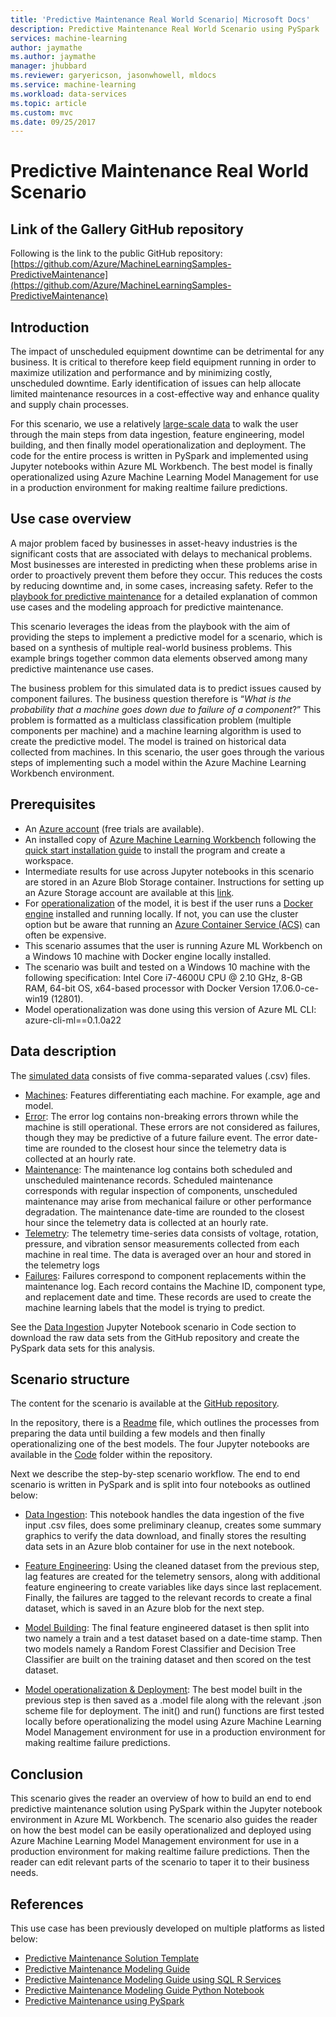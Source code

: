 ```yaml
--- 
title: 'Predictive Maintenance Real World Scenario| Microsoft Docs' 
description: Predictive Maintenance Real World Scenario using PySpark 
services: machine-learning 
author: jaymathe
ms.author: jaymathe
manager: jhubbard 
ms.reviewer: garyericson, jasonwhowell, mldocs 
ms.service: machine-learning 
ms.workload: data-services 
ms.topic: article 
ms.custom: mvc 
ms.date: 09/25/2017 
--- 
```


# Predictive Maintenance Real World Scenario

## Link of the Gallery GitHub repository

Following is the link to the public GitHub repository: 
[https://github.com/Azure/MachineLearningSamples-PredictiveMaintenance](https://github.com/Azure/MachineLearningSamples-PredictiveMaintenance)

## Introduction

The impact of unscheduled equipment downtime can be detrimental for any business. It is critical to therefore keep field equipment running in order to maximize utilization and performance and by minimizing costly, unscheduled downtime. Early identification of issues can help allocate limited maintenance resources in a cost-effective way and enhance quality and supply chain processes. 

For this scenario, we use a relatively [large-scale data](https://github.com/Microsoft/SQL-Server-R-Services-Samples/tree/master/PredictiveMaintanenceModelingGuide/Data) to walk the user through the main steps from data ingestion, feature engineering, model building, and then finally model operationalization and deployment. The code for the entire process is written in PySpark and implemented using Jupyter notebooks within Azure ML Workbench. The best model is finally operationalized using Azure Machine Learning Model Management for use in a production environment for making realtime failure predictions.   


## Use case overview

A major problem faced by businesses in asset-heavy industries is the significant costs that are associated with delays to mechanical problems. Most businesses are interested in predicting when these problems arise in order to proactively prevent them before they occur. This reduces the costs by reducing downtime and, in some cases, increasing safety. Refer to the [playbook for predictive maintenance](https://docs.microsoft.com/en-us/azure/machine-learning/cortana-analytics-playbook-predictive-maintenance) for a detailed explanation of common use cases and the modeling approach for predictive maintenance.

This scenario leverages the ideas from the playbook with the aim of providing the steps to implement a predictive model for a scenario, which is based on a synthesis of multiple real-world business problems. This example brings together common data elements observed among many predictive maintenance use cases.

The business problem for this simulated data is to predict issues caused by component failures. The business question therefore is “*What is the probability that a machine goes down due to failure of a component*?” This problem is formatted as a multiclass classification problem (multiple components per machine) and a machine learning algorithm is used to create the predictive model. The model is trained on historical data collected from machines. In this scenario, the user goes through the various steps of implementing such a model within the Azure Machine Learning Workbench environment.

## Prerequisites

* An [Azure account](https://azure.microsoft.com/en-us/free/) (free trials are available).
* An installed copy of [Azure Machine Learning Workbench](./overview-what-is-azure-ml.md) following the [quick start installation guide](./quick-start-installation.md) to install the program and create a workspace.
* Intermediate results for use across Jupyter notebooks in this scenario are stored in an Azure Blob Storage container. Instructions for setting up an Azure Storage account are available at this [link](https://docs.microsoft.com/en-us/azure/storage/blobs/storage-python-how-to-use-blob-storage). 
* For [operationalization](https://github.com/Azure/Machine-Learning-Operationalization) of the model, it is best if the user runs a [Docker engine](https://www.docker.com/) installed and running locally. If not, you can use the cluster option but be aware that running an [Azure Container Service (ACS)](https://azure.microsoft.com/en-us/services/container-service/) can often be expensive.
* This scenario assumes that the user is running Azure ML Workbench on a Windows 10 machine with Docker engine locally installed. 
* The scenario was built and tested on a Windows 10 machine with the following specification: Intel Core i7-4600U CPU @ 2.10 GHz, 8-GB RAM, 64-bit OS, x64-based processor with Docker Version 17.06.0-ce-win19 (12801). 
* Model operationalization was done using this version of Azure ML CLI: azure-cli-ml==0.1.0a22

## Data description

The [simulated data](https://github.com/Microsoft/SQL-Server-R-Services-Samples/tree/master/PredictiveMaintanenceModelingGuide/Data) consists of five comma-separated values (.csv) files. 

* [Machines](https://pdmmodelingguide.blob.core.windows.net/pdmdata/machines.csv): Features differentiating each machine. For example, age and model.
* [Error](https://pdmmodelingguide.blob.core.windows.net/pdmdata/errors.csv): The error log contains non-breaking errors thrown while the machine is still operational. These errors are not considered as failures, though they may be predictive of a future failure event. The error date-time are rounded to the closest hour since the telemetry data is collected at an hourly rate.
* [Maintenance](https://pdmmodelingguide.blob.core.windows.net/pdmdata/maint.csv): The maintenance log contains both scheduled and unscheduled maintenance records. Scheduled maintenance corresponds with regular inspection of components, unscheduled maintenance may arise from mechanical failure or other performance degradation. The maintenance date-time are rounded to the closest hour since the telemetry data is collected at an hourly rate.
* [Telemetry](https://pdmmodelingguide.blob.core.windows.net/pdmdata/telemetry.csv): The telemetry time-series data consists of voltage, rotation, pressure, and vibration sensor measurements collected from each machine in real time. The data is averaged over an hour and stored in the telemetry logs
* [Failures](https://pdmmodelingguide.blob.core.windows.net/pdmdata/failures.csv): Failures correspond to component replacements within the maintenance log. Each record contains the Machine ID, component type, and replacement date and time. These records are used to create the machine learning labels that the model is trying to predict.

See the [Data Ingestion](https://github.com/Azure/MachineLearningSamples-PredictiveMaintenance/blob/master/Code/data_ingestion.ipynb) Jupyter Notebook scenario in Code section to download the raw data sets from the GitHub repository and create the PySpark data sets for this analysis.

## Scenario structure
The content for the scenario is available at the [GitHub repository](https://github.com/Azure/MachineLearningSamples-PredictiveMaintenance). 

In the repository, there is a [Readme](https://github.com/Azure/MachineLearningSamples-PredictiveMaintenance/blob/master/README.md) file, which outlines the processes from preparing the data until building a few models and then finally operationalizing one of the best models. The four Jupyter notebooks are available in the [Code](https://github.com/Azure/MachineLearningSamples-PredictiveMaintenance/tree/master/Code) folder within the repository.   

Next we describe the step-by-step scenario workflow. The end to end scenario is written in PySpark and is split into four notebooks as outlined below:

* [Data Ingestion](https://github.com/Azure/MachineLearningSamples-PredictiveMaintenance/blob/master/Code/data_ingestion.ipynb): This notebook handles the data ingestion of the five input .csv files, does some preliminary cleanup, creates some summary graphics to verify the data download, and finally stores the resulting data sets in an Azure blob container for use in the next notebook.

* [Feature Engineering](https://github.com/Azure/MachineLearningSamples-PredictiveMaintenance/blob/master/Code/feature_engineering.ipynb): Using the cleaned dataset from the previous step, lag features are created for the telemetry sensors, along with additional feature engineering to create variables like days since last replacement. Finally, the failures are tagged to the relevant records to create a final dataset, which is saved in an Azure blob for the next step. 

* [Model Building](https://github.com/Azure/MachineLearningSamples-PredictiveMaintenance/blob/master/Code/model_building.ipynb): The final feature engineered dataset is then split into two namely a train and a test dataset based on a date-time stamp. Then two models namely a Random Forest Classifier and Decision Tree Classifier are built on the training dataset and then scored on the test dataset. 

* [Model operationalization & Deployment](https://github.com/Azure/MachineLearningSamples-PredictiveMaintenance/blob/master/Code/operationalization.ipynb): The best model built in the previous step is then saved as a .model file along with the relevant .json scheme file for deployment. The init() and run() functions are first tested locally before operationalizing the model using Azure Machine Learning Model Management environment for use in a production environment for making realtime failure predictions.  

## Conclusion

This scenario gives the reader an overview of how to build an end to end predictive maintenance solution using PySpark within the Jupyter notebook environment in Azure ML Workbench. The scenario also guides the reader on how the best model can be easily operationalized and deployed using Azure Machine Learning Model Management environment for use in a production environment for making realtime failure predictions. Then the reader can edit relevant parts of the scenario to taper it to their business needs.  

## References

This use case has been previously developed on multiple platforms as listed below:

* [Predictive Maintenance Solution Template](https://docs.microsoft.com/en-us/azure/machine-learning/cortana-analytics-playbook-predictive-maintenance)
* [Predictive Maintenance Modeling Guide](https://gallery.cortanaintelligence.com/Collection/Predictive-Maintenance-Modelling-Guide-1)
* [Predictive Maintenance Modeling Guide using SQL R Services](https://gallery.cortanaintelligence.com/Tutorial/Predictive-Maintenance-Modeling-Guide-using-SQL-R-Services-1)
* [Predictive Maintenance Modeling Guide Python Notebook](https://gallery.cortanaintelligence.com/Notebook/Predictive-Maintenance-Modelling-Guide-Python-Notebook-1)
* [Predictive Maintenance using PySpark](https://gallery.cortanaintelligence.com/Tutorial/Predictive-Maintenance-using-PySpark)


